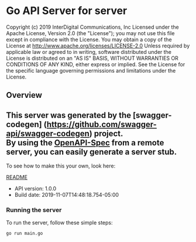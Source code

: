 # Go API Server for server

Copyright (c) 2019  InterDigital Communications, Inc Licensed under the Apache License, Version 2.0 (the \"License\"); you may not use this file except in compliance with the License. You may obtain a copy of the License at      http://www.apache.org/licenses/LICENSE-2.0  Unless required by applicable law or agreed to in writing, software distributed under the License is distributed on an \"AS IS\" BASIS, WITHOUT WARRANTIES OR CONDITIONS OF ANY KIND, either express or implied. See the License for the specific language governing permissions and limitations under the License. 

## Overview
This server was generated by the [swagger-codegen]
(https://github.com/swagger-api/swagger-codegen) project.  
By using the [OpenAPI-Spec](https://github.com/OAI/OpenAPI-Specification) from a remote server, you can easily generate a server stub.  
-

To see how to make this your own, look here:

[README](https://github.com/swagger-api/swagger-codegen/blob/master/README.md)

- API version: 1.0.0
- Build date: 2019-11-07T14:48:18.754-05:00


### Running the server
To run the server, follow these simple steps:

```
go run main.go
```

